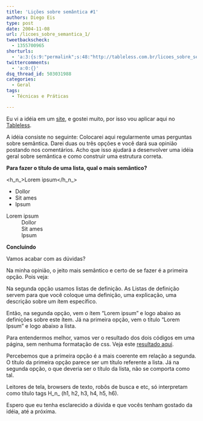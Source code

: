 ```yaml
---
title: 'Lições sobre semântica #1'
authors: Diego Eis
type: post
date: 2004-11-08
url: /licoes_sobre_semantica_1/
tweetbackscheck:
  - 1355700965
shorturls:
  - 'a:3:{s:9:"permalink";s:48:"http://tableless.com.br/licoes_sobre_semantica_1";s:7:"tinyurl";s:26:"http://tinyurl.com/3nty9gs";s:4:"isgd";s:19:"http://is.gd/Z7jQm9";}'
twittercomments:
  - 'a:0:{}'
dsq_thread_id: 503031988
categories:
  - Geral
tags:
  - Técnicas e Práticas

---
```

Eu vi a idéia em um [site][1], e gostei muito, por isso vou aplicar aqui no [Tableless][2].
  
A idéia consiste no seguinte: Colocarei aqui regularmente umas perguntas sobre semântica. Darei duas ou três opções e você dará sua opinião postando nos comentários. Acho que isso ajudará a desenvolver uma idéia geral sobre semântica e como construir uma estrutura correta.

**Para fazer o título de uma lista, qual o mais semântico?**
  
<h_n_>Lorem ipsum</h_n_>
  
<ul>
  
<li>Dollor</li>
  
<li>Sit ames</li>
  
<li>Ipsum</li>
  
</ul>

<dl>
  
<dt>Lorem ipsum</dt>
  
<dd>Dollor</dd>
  
<dd>Sit ames</dd>
  
<dd>Ipsum</dd>
  
</dl>

**Concluindo**
  
Vamos acabar com as dúvidas?
  
Na minha opinião, o jeito mais semântico e certo de se fazer é a primeira opção. Pois veja:
  
Na segunda opção usamos listas de definição. As Listas de definição servem para que você coloque uma definição, uma explicação, uma descrição sobre um ítem específico.
  
Então, na segunda opção, vem o ítem &#8220;Lorem ipsum&#8221; e logo abaixo as definições sobre este ítem. Já na primeira opção, vem o título &#8220;Lorem Ipsum&#8221; e logo abaixo a lista.

Para entendermos melhor, vamos ver o resultado dos dois códigos em uma página, sem nenhuma formatação de css. Veja este [resultado aqui][3].
  
Percebemos que a primeira opção é a mais coerente em relação a segunda. O título da primeira opção parece ser um título referente a lista. Já na segunda opção, o que deveria ser o título da lista, não se comporta como tal.
  
Leitores de tela, browsers de texto, robôs de busca e etc, só interpretam como título tags H_n_ (h1, h2, h3, h4, h5, h6).

Espero que eu tenha esclarecido a dúvida e que vocês tenham gostado da idéia, até a próxima.

 [1]: http://www.simplebits.com/
 [2]: http://tableless.com.br/
 [3]: http://tableless.com.br/estudo/quiz/quiz1.asp